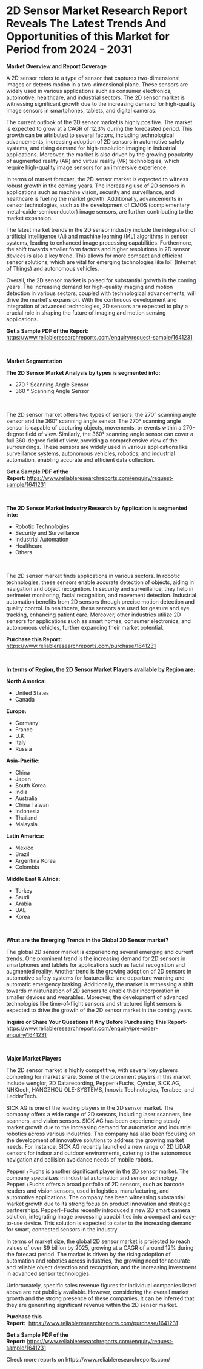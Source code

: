 <p><h1>2D Sensor Market Research Report Reveals The Latest Trends And Opportunities of this Market for Period from 2024 - 2031</h1></p><p><strong>Market Overview and Report Coverage</strong></p>
<p><p>A 2D sensor refers to a type of sensor that captures two-dimensional images or detects motion in a two-dimensional plane. These sensors are widely used in various applications such as consumer electronics, automotive, healthcare, and industrial sectors. The 2D sensor market is witnessing significant growth due to the increasing demand for high-quality image sensors in smartphones, tablets, and digital cameras.</p><p>The current outlook of the 2D sensor market is highly positive. The market is expected to grow at a CAGR of 12.3% during the forecasted period. This growth can be attributed to several factors, including technological advancements, increasing adoption of 2D sensors in automotive safety systems, and rising demand for high-resolution imaging in industrial applications. Moreover, the market is also driven by the growing popularity of augmented reality (AR) and virtual reality (VR) technologies, which require high-quality image sensors for an immersive experience.</p><p>In terms of market forecast, the 2D sensor market is expected to witness robust growth in the coming years. The increasing use of 2D sensors in applications such as machine vision, security and surveillance, and healthcare is fueling the market growth. Additionally, advancements in sensor technologies, such as the development of CMOS (complementary metal-oxide-semiconductor) image sensors, are further contributing to the market expansion.</p><p>The latest market trends in the 2D sensor industry include the integration of artificial intelligence (AI) and machine learning (ML) algorithms in sensor systems, leading to enhanced image processing capabilities. Furthermore, the shift towards smaller form factors and higher resolutions in 2D sensor devices is also a key trend. This allows for more compact and efficient sensor solutions, which are vital for emerging technologies like IoT (Internet of Things) and autonomous vehicles.</p><p>Overall, the 2D sensor market is poised for substantial growth in the coming years. The increasing demand for high-quality imaging and motion detection in various sectors, coupled with technological advancements, will drive the market's expansion. With the continuous development and integration of advanced technologies, 2D sensors are expected to play a crucial role in shaping the future of imaging and motion sensing applications.</p></p>
<p><strong>Get a Sample PDF of the Report:</strong> <a href="https://www.reliableresearchreports.com/enquiry/request-sample/1641231">https://www.reliableresearchreports.com/enquiry/request-sample/1641231</a></p>
<p>&nbsp;</p>
<p><strong>Market Segmentation</strong></p>
<p><strong>The 2D Sensor Market Analysis by types is segmented into:</strong></p>
<p><ul><li>270 ° Scanning Angle Sensor</li><li>360 ° Scanning Angle Sensor</li></ul></p>
<p>&nbsp;</p>
<p><p>The 2D sensor market offers two types of sensors: the 270° scanning angle sensor and the 360° scanning angle sensor. The 270° scanning angle sensor is capable of capturing objects, movements, or events within a 270-degree field of view. Similarly, the 360° scanning angle sensor can cover a full 360-degree field of view, providing a comprehensive view of the surroundings. These sensors are widely used in various applications like surveillance systems, autonomous vehicles, robotics, and industrial automation, enabling accurate and efficient data collection.</p></p>
<p><strong>Get a Sample PDF of the Report:</strong>&nbsp;<a href="https://www.reliableresearchreports.com/enquiry/request-sample/1641231">https://www.reliableresearchreports.com/enquiry/request-sample/1641231</a></p>
<p>&nbsp;</p>
<p><strong>The 2D Sensor Market Industry Research by Application is segmented into:</strong></p>
<p><ul><li>Robotic Technologies</li><li>Security and Surveillance</li><li>Industrial Automation</li><li>Healthcare</li><li>Others</li></ul></p>
<p>&nbsp;</p>
<p><p>The 2D sensor market finds applications in various sectors. In robotic technologies, these sensors enable accurate detection of objects, aiding in navigation and object recognition. In security and surveillance, they help in perimeter monitoring, facial recognition, and movement detection. Industrial automation benefits from 2D sensors through precise motion detection and quality control. In healthcare, these sensors are used for gesture and eye tracking, enhancing patient care. Moreover, other industries utilize 2D sensors for applications such as smart homes, consumer electronics, and autonomous vehicles, further expanding their market potential.</p></p>
<p><strong>Purchase this Report:</strong>&nbsp; <a href="https://www.reliableresearchreports.com/purchase/1641231">https://www.reliableresearchreports.com/purchase/1641231</a></p>
<p>&nbsp;</p>
<p><strong>In terms of Region, the 2D Sensor Market Players available by Region are:</strong></p>
<p>
    <p> <strong> North America: </strong>
        <ul>
            <li>United States</li>
            <li>Canada</li>
        </ul>
        </p> 
    <p> <strong> Europe: </strong>
        <ul>
            <li>Germany</li>
            <li>France</li>
            <li>U.K.</li>
            <li>Italy</li>
            <li>Russia</li>
        </ul>
        </p> 
    <p> <strong> Asia-Pacific: </strong>
        <ul>
            <li>China</li>
            <li>Japan</li>
            <li>South Korea</li>
            <li>India</li>
            <li>Australia</li>
            <li>China Taiwan</li>
            <li>Indonesia</li>
            <li>Thailand</li>
            <li>Malaysia</li>
        </ul>
        </p> 
    <p> <strong> Latin America: </strong>
        <ul>
            <li>Mexico</li>
            <li>Brazil</li>
            <li>Argentina Korea</li>
            <li>Colombia</li>
        </ul>
        </p> 
    <p> <strong> Middle East & Africa: </strong>
        <ul>
            <li>Turkey</li>
            <li>Saudi</li>
            <li>Arabia</li>
            <li>UAE</li>
            <li>Korea</li>
        </ul>
    </p>
    </p>
<p>&nbsp;</p>
<p><strong>What are the Emerging Trends in the Global 2D Sensor market?</strong></p>
<p><p>The global 2D sensor market is experiencing several emerging and current trends. One prominent trend is the increasing demand for 2D sensors in smartphones and tablets for applications such as facial recognition and augmented reality. Another trend is the growing adoption of 2D sensors in automotive safety systems for features like lane departure warning and automatic emergency braking. Additionally, the market is witnessing a shift towards miniaturization of 2D sensors to enable their incorporation in smaller devices and wearables. Moreover, the development of advanced technologies like time-of-flight sensors and structured light sensors is expected to drive the growth of the 2D sensor market in the coming years.</p></p>
<p><strong>Inquire or Share Your Questions If Any Before Purchasing This Report</strong>- <a href="https://www.reliableresearchreports.com/enquiry/pre-order-enquiry/1641231">https://www.reliableresearchreports.com/enquiry/pre-order-enquiry/1641231</a></p>
<p>&nbsp;</p>
<p><strong>Major Market Players</strong></p>
<p><p>The 2D sensor market is highly competitive, with several key players competing for market share. Some of the prominent players in this market include wenglor, 2D Datarecording, Pepperl+Fuchs, Cyndar, SICK AG, NHKtech, HANGZHOU OLE-SYSTEMS, Innoviz Technologies, Terabee, and LeddarTech.</p><p>SICK AG is one of the leading players in the 2D sensor market. The company offers a wide range of 2D sensors, including laser scanners, line scanners, and vision sensors. SICK AG has been experiencing steady market growth due to the increasing demand for automation and industrial robotics across various industries. The company has also been focusing on the development of innovative solutions to address the growing market needs. For instance, SICK AG recently launched a new range of 2D LiDAR sensors for indoor and outdoor environments, catering to the autonomous navigation and collision avoidance needs of mobile robots.</p><p>Pepperl+Fuchs is another significant player in the 2D sensor market. The company specializes in industrial automation and sensor technology. Pepperl+Fuchs offers a broad portfolio of 2D sensors, such as barcode readers and vision sensors, used in logistics, manufacturing, and automotive applications. The company has been witnessing substantial market growth due to its strong focus on product innovation and strategic partnerships. Pepperl+Fuchs recently introduced a new 2D smart camera solution, integrating image processing capabilities into a compact and easy-to-use device. This solution is expected to cater to the increasing demand for smart, connected sensors in the industry.</p><p>In terms of market size, the global 2D sensor market is projected to reach values of over $9 billion by 2025, growing at a CAGR of around 12% during the forecast period. The market is driven by the rising adoption of automation and robotics across industries, the growing need for accurate and reliable object detection and recognition, and the increasing investment in advanced sensor technologies.</p><p>Unfortunately, specific sales revenue figures for individual companies listed above are not publicly available. However, considering the overall market growth and the strong presence of these companies, it can be inferred that they are generating significant revenue within the 2D sensor market.</p></p>
<p><strong>Purchase this Report:</strong>&nbsp;&nbsp;<a href="https://www.reliableresearchreports.com/purchase/1641231">https://www.reliableresearchreports.com/purchase/1641231</a></p>
<p></p>
<p><strong>Get a Sample PDF of the Report:</strong>&nbsp;<a href="https://www.reliableresearchreports.com/enquiry/request-sample/1641231">https://www.reliableresearchreports.com/enquiry/request-sample/1641231</a></p>
<p>Check more reports on https://www.reliableresearchreports.com/</p>
